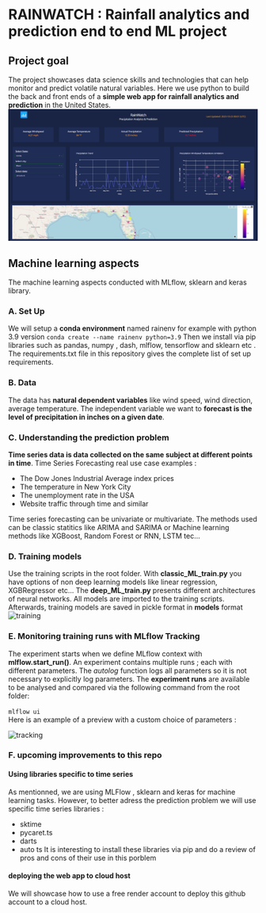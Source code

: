 # RAINWATCH : Rainfall analytics and prediction end to end ML project
## Project goal 
The project showcases data science skills and technologies that can help monitor and predict volatile natural variables. Here we use python to build the back and front ends of a **simple web app for rainfall analytics and prediction** in the United States.
<img src="assets/rainwatch_screenshot.png"/> 
## Machine learning aspects  
The  machine learning aspects conducted with MLflow, sklearn and keras library.

### A. Set Up
We will setup a **conda environment** named rainenv for example with python 3.9 version
```conda create --name rainenv python=3.9``` 
 Then we install via pip libraries such as pandas, numpy , dash, mlflow, tensorflow and sklearn etc . The requirements.txt file in this repository gives the complete list of set up requirements.

### B. Data

The data has **natural dependent variables** like wind speed, wind direction, average temperature. The independent variable we want to **forecast is the level of precipitation in inches on a given date**. 

### C. Understanding the prediction problem 
**Time series data is data collected on the same subject at different points in time**. Time Series Forecasting real use case examples : 
* The Dow Jones Industrial Average index prices
* The temperature in New York City
* The unemployment rate in the USA
* Website traffic through time and similar

Time series forecasting can be univariate or multivariate. The methods used can be classic statitics like ARIMA and SARIMA or Machine learning methods like XGBoost, Random Forest or RNN, LSTM tec...

### D. Training models
Use the training scripts in the root folder. With **classic_ML_train.py** you have options of non deep learning models like linear regression, XGBRegressor  etc... The **deep_ML_train.py** presents different architectures of neural networks. All models are imported to the training scripts. Afterwards, training models are saved in pickle format 
in **models** format
 ![training](assets/archi.png) 


### E. Monitoring training runs with MLflow Tracking

The experiment starts when we define MLflow context with **mlflow.start_run()**. An experiment contains multiple runs ; each with different parameters. The *autolog* function logs all parameters so it is not necessary to explicitly log parameters. 
The **experiment runs** are available to be analysed and compared via the following command from the root folder:

``` mlflow ui ``` <br>
Here is an example of a preview with a custom choice of parameters :

![tracking](assets/mlflow_runs.png)

### F. upcoming improvements to this repo 

#### Using libraries specific to time series   
As mentionned, we are using MLFlow , sklearn and keras for machine learning tasks. However, to better adress the prediction problem we will use specific time series libraries :
* sktime 
* pycaret.ts  
* darts 
* auto ts
It is interesting to install these libraries via pip and do a review of pros and cons of their use in this porblem

#### deploying the web app to cloud host
We will showcase how to use a free render account to deploy this github account to a cloud host. 

